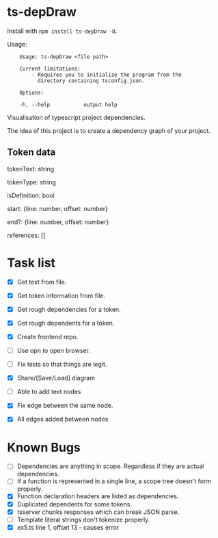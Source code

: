 # ts-depDraw


Install with `npm install ts-depDraw -D`.

Usage:

```
    Usage: ts-depDraw <file path>

    Current limitations:
        - Requires you to initialize the program from the
          directory containing tsconfig.json.

    Options:

    -h, --help           output help
```




Visualisation of typescript project dependencies.


The idea of this project is to create a dependency graph of your project.




## Token data

tokenText: string

tokenType: string

isDefinition: bool

start: {line: number, offset: number}

end?: {line: number, offset: number}

references: []


# Task list

 - [x] Get text from file.
 - [x] Get token information from file.
 - [x] Get rough dependencies for a token.
 - [x] Get rough dependents for a token.
 - [x] Create frontend repo.
 - [ ] Use opn to open browser.
 - [ ] Fix tests so that things are legit.
 - [x] Share/[Save/Load] diagram
 - [ ] Able to add text nodes
 - [x] Fix edge between the same node.
 - [x] All edges added between nodes


 # Known Bugs

 - [ ] Dependencies are anything in scope. Regardless if they are actual dependencies.
 - [ ] If a function is represented in a single line, a scope tree doesn't form properly.
 - [x] Function declaration headers are listed as dependencies.
 - [x] Duplicated dependents for some tokens.
 - [x] tsserver chunks responses which can break JSON parse.
 - [ ] Template literal strings don't tokenize properly.
 - [x] ex5.ts line 1, offset 13 - causes error

